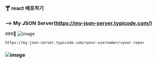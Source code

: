 ### 🍸 react 배포하기
### --> My JSON Server(https://my-json-server.typicode.com/)

###🔽  ![image](https://github.com/gogoringhye/read/assets/145514996/490c9295-8e6f-4cb1-8ee9-d1588cf3110c)
```
https://my-json-server.typicode.com/<your-username>/<your-repo>
```
### ![image](https://github.com/gogoringhye/read/assets/145514996/3855b03a-28eb-4561-8288-40f5969166ef)
